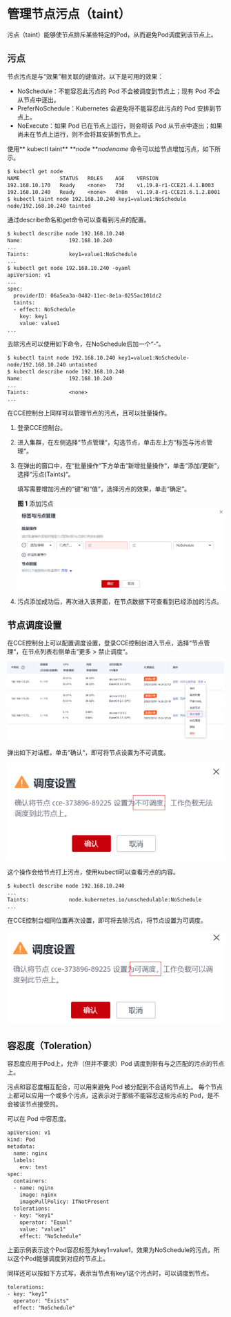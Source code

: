 # 管理节点污点（taint）<a name="cce_10_0352"></a>

污点（taint）能够使节点排斥某些特定的Pod，从而避免Pod调度到该节点上。

## 污点<a name="section1660016436407"></a>

节点污点是与“效果”相关联的键值对。以下是可用的效果：

-   NoSchedule：不能容忍此污点的 Pod 不会被调度到节点上；现有 Pod 不会从节点中逐出。
-   PreferNoSchedule：Kubernetes 会避免将不能容忍此污点的 Pod 安排到节点上。
-   NoExecute：如果 Pod 已在节点上运行，则会将该 Pod 从节点中逐出；如果尚未在节点上运行，则不会将其安排到节点上。

使用** kubectl taint** **node **_nodename_  命令可以给节点增加污点，如下所示。

```
$ kubectl get node
NAME             STATUS   ROLES    AGE    VERSION
192.168.10.170   Ready    <none>   73d    v1.19.8-r1-CCE21.4.1.B003
192.168.10.240   Ready    <none>   4h8m   v1.19.8-r1-CCE21.6.1.2.B001
$ kubectl taint node 192.168.10.240 key1=value1:NoSchedule
node/192.168.10.240 tainted
```

通过describe命名和get命令可以查看到污点的配置。

```
$ kubectl describe node 192.168.10.240
Name:               192.168.10.240
...
Taints:             key1=value1:NoSchedule
...
$ kubectl get node 192.168.10.240 -oyaml
apiVersion: v1
...
spec:
  providerID: 06a5ea3a-0482-11ec-8e1a-0255ac101dc2
  taints:
  - effect: NoSchedule
    key: key1
    value: value1
...
```

去除污点可以使用如下命令，在NoSchedule后加一个“-“。

```
$ kubectl taint node 192.168.10.240 key1=value1:NoSchedule-
node/192.168.10.240 untainted
$ kubectl describe node 192.168.10.240
Name:               192.168.10.240
...
Taints:             <none>
...
```

在CCE控制台上同样可以管理节点的污点，且可以批量操作。

1.  登录CCE控制台。
2.  进入集群，在左侧选择“节点管理“，勾选节点，单击左上方“标签与污点管理“。
3.  在弹出的窗口中，在“批量操作“下方单击“新增批量操作“，单击“添加/更新“，选择“污点\(Taints\)“。

    填写需要增加污点的“键”和“值”，选择污点的效果，单击“确定”。

    **图 1**  添加污点<a name="fig9294102272718"></a>  
    ![](figures/添加污点.png "添加污点")

4.  污点添加成功后，再次进入该界面，在节点数据下可查看到已经添加的污点。

## 节点调度设置<a name="section15643100155"></a>

在CCE控制台上可以配置调度设置，登录CCE控制台进入节点，选择“节点管理“，在节点列表右侧单击“更多 \> 禁止调度“。

![](figures/zh-cn_image_0000001252523827.png)

弹出如下对话框，单击“确认“，即可将节点设置为不可调度。

![](figures/zh-cn_image_0000001201380346.png)

这个操作会给节点打上污点，使用kubectl可以查看污点的内容。

```
$ kubectl describe node 192.168.10.240
...
Taints:             node.kubernetes.io/unschedulable:NoSchedule
...
```

在CCE控制台相同位置再次设置，即可将去除污点，将节点设置为可调度。

![](figures/zh-cn_image_0000001246140227.png)

## 容忍度（Toleration）<a name="section2047442210417"></a>

容忍度应用于Pod上，允许（但并不要求）Pod 调度到带有与之匹配的污点的节点上。

污点和容忍度相互配合，可以用来避免 Pod 被分配到不合适的节点上。 每个节点上都可以应用一个或多个污点，这表示对于那些不能容忍这些污点的 Pod，是不会被该节点接受的。

可以在 Pod 中容忍度。

```
apiVersion: v1
kind: Pod
metadata:
  name: nginx
  labels:
    env: test
spec:
  containers:
  - name: nginx
    image: nginx
    imagePullPolicy: IfNotPresent
  tolerations:
  - key: "key1"
    operator: "Equal"
    value: "value1"
    effect: "NoSchedule"  
```

上面示例表示这个Pod容忍标签为key1=value1，效果为NoSchedule的污点，所以这个Pod能够调度到对应的节点上。

同样还可以按如下方式写，表示当节点有key1这个污点时，可以调度到节点。

```
tolerations:
- key: "key1"
  operator: "Exists"
  effect: "NoSchedule"
```

